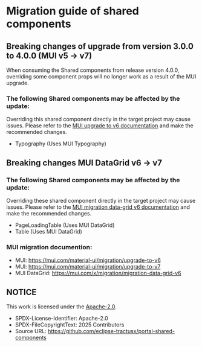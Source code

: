 # Migration guide of shared components

## Breaking changes of upgrade from version 3.0.0 to 4.0.0 (MUI v5 -> v7)

When consuming the Shared components from release version 4.0.0, overriding some component props will no longer work as a result of the MUI upgrade.

### The following Shared components may be affected by the update:

Overriding this shared component directly in the target project may cause issues.
Please refer to the [MUI upgrade to v6 documentation](https://mui.com/material-ui/migration/upgrade-to-v6) and make the recommended changes.

  - Typography (Uses MUI Typography)

## Breaking changes MUI DataGrid v6 -> v7

### The following Shared components may be affected by the update:

Overriding these shared component directly in the target project may cause issues.
Please refer to the [MUI migration data-grid v6 documentation](https://mui.com/x/migration/migration-data-grid-v6) and make the recommended changes.

- PageLoadingTable (Uses MUI DataGrid)
- Table (Uses MUI DataGrid)

### MUI migration documention:

- MUI: <https://mui.com/material-ui/migration/upgrade-to-v6>
- MUI: <https://mui.com/material-ui/migration/upgrade-to-v7>
- MUI DataGrid: <https://mui.com/x/migration/migration-data-grid-v6>

## NOTICE

This work is licensed under the [Apache-2.0](https://www.apache.org/licenses/LICENSE-2.0).

- SPDX-License-Identifier: Apache-2.0
- SPDX-FileCopyrightText: 2025 Contributors
- Source URL: https://github.com/eclipse-tractusx/portal-shared-components
